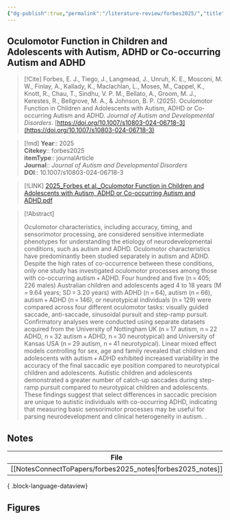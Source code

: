 ```yaml
---
{"dg-publish":true,"permalink":"/literature-review/forbes2025/","title":"Oculomotor Function in Children and Adolescents with Autism, ADHD or Co-occurring Autism and ADHD","tags":["Autism","ADHD","Endophenotype","Neurodevelopment","Oculomotor","Control","obsidian"]}
---
```



## Oculomotor Function in Children and Adolescents with Autism, ADHD or Co-occurring Autism and ADHD

> [!Cite]
> Forbes, E. J., Tiego, J., Langmead, J., Unruh, K. E., Mosconi, M. W., Finlay, A., Kallady, K., Maclachlan, L., Moses, M., Cappel, K., Knott, R., Chau, T., Sindhu, V. P. M., Bellato, A., Groom, M. J., Kerestes, R., Bellgrove, M. A., & Johnson, B. P. (2025). Oculomotor Function in Children and Adolescents with Autism, ADHD or Co-occurring Autism and ADHD. _Journal of Autism and Developmental Disorders_. [https://doi.org/10.1007/s10803-024-06718-3](https://doi.org/10.1007/s10803-024-06718-3)


>[!md]
> **Year**:: 2025   
> **Citekey**:: forbes2025  
> **itemType**:: journalArticle  
> **Journal**:: *Journal of Autism and Developmental Disorders*  
> **DOI**:: 10.1007/s10803-024-06718-3    

> [!LINK] 
> [2025_Forbes et al._Oculomotor Function in Children and Adolescents with Autism, ADHD or Co-occurring Autism and ADHD.pdf](zotero://select/library/items/6WGVSMK7)

> [!Abstract]
>
> Oculomotor characteristics, including accuracy, timing, and sensorimotor processing, are considered sensitive intermediate phenotypes for understanding the etiology of neurodevelopmental conditions, such as autism and ADHD. Oculomotor characteristics have predominantly been studied separately in autism and ADHD. Despite the high rates of co-occurrence between these conditions, only one study has investigated oculomotor processes among those with co-occurring autism + ADHD. Four hundred and five (n = 405; 226 males) Australian children and adolescents aged 4 to 18 years (M = 9.64 years; SD = 3.20 years) with ADHD (n = 64), autism (n = 66), autism + ADHD (n = 146), or neurotypical individuals (n = 129) were compared across four different oculomotor tasks: visually guided saccade, anti-saccade, sinusoidal pursuit and step-ramp pursuit. Confirmatory analyses were conducted using separate datasets acquired from the University of Nottingham UK (n = 17 autism, n = 22 ADHD, n = 32 autism + ADHD, n = 30 neurotypical) and University of Kansas USA (n = 29 autism, n = 41 neurotypical). Linear mixed effect models controlling for sex, age and family revealed that children and adolescents with autism + ADHD exhibited increased variability in the accuracy of the final saccadic eye position compared to neurotypical children and adolescents. Autistic children and adolescents demonstrated a greater number of catch-up saccades during step-ramp pursuit compared to neurotypical children and adolescents. These findings suggest that select differences in saccadic precision are unique to autistic individuals with co-occurring ADHD, indicating that measuring basic sensorimotor processes may be useful for parsing neurodevelopment and clinical heterogeneity in autism.
>.
> 


## Notes

| File                                                           | file.name        |
| -------------------------------------------------------------- | ---------------- |
| [[NotesConnectToPapers/forbes2025_notes\|forbes2025_notes]] | forbes2025_notes |

{ .block-language-dataview}


## Figures

